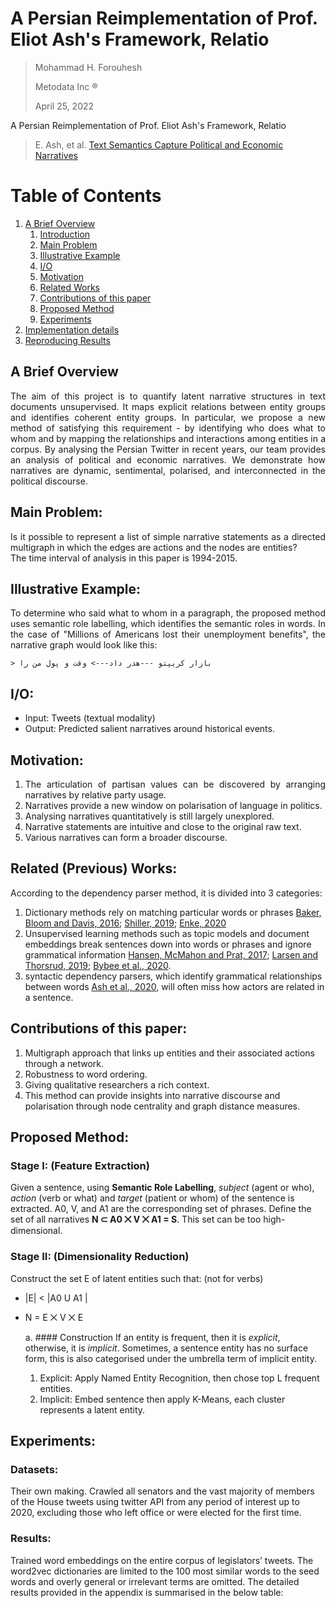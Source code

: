 # A Persian Reimplementation of Prof. Eliot Ash's Framework, Relatio
 
> Mohammad H. Forouhesh
> 
> Metodata Inc ®
> 
> April 25, 2022

A Persian Reimplementation of Prof. Eliot Ash's Framework, Relatio
> E. Ash, et al. [Text Semantics Capture Political and Economic Narratives](https://arxiv.org/abs/2108.01720)

# Table of Contents
1. [A Brief Overview](#summary)
    1. [Introduction](#tpa_intro)
    2. [Main Problem](#tpa_main)
    3. [Illustrative Example](#tpa_example)
    4. [I/O](#tpa_io)
    5. [Motivation](#tpa_motiv)
    6. [Related Works](#tpa_lit)
    7. [Contributions of this paper](#tpa_contribution)
    8. [Proposed Method](#tpa_method)
    9. [Experiments](#tpa_exp)
2. [Implementation details](#tpa_imp)
3. [Reproducing Results](#tpa_repr)

## A Brief Overview <a name="summary"></a>
  <div style="text-align: justify"> The aim of this project is to quantify latent narrative structures in text documents unsupervised. It maps explicit relations between entity groups and identifies coherent entity groups. In particular, we propose a new method of satisfying this requirement - by identifying who does what to whom and by mapping the relationships and interactions among entities in a corpus. By analysing the Persian Twitter in recent years, our team provides an analysis of political and economic narratives. We demonstrate how narratives are dynamic, sentimental, polarised, and interconnected in the political discourse. </div> 

## Main Problem: <a name="tpa_main"></a>
   <div style="text-align: justify"> Is it possible to represent a list of simple narrative statements as a directed multigraph in which the edges are actions and the nodes are entities? </div> 

   <div style="text-align: justify"> The time interval of analysis in this paper is 1994-2015.  </div>

## Illustrative Example: <a name="tpa_example"></a>
   <div style="text-align: justify"> To determine who said what to whom in a paragraph, the proposed method uses semantic role labelling, which identifies the semantic roles in words. In the case of "Millions of Americans lost their unemployment benefits", the narrative graph would look like this:  </div>
    
    > بازار کریپتو ---هدر داد---> وقت و پول من را

## I/O: <a name="tpa_io"></a>
  * Input: Tweets (textual modality)
  * Output: Predicted salient narratives around historical events.

## Motivation: <a name="tpa_motiv"></a>
1. <div style="text-align: justify"> The articulation of partisan values can be discovered by arranging narratives by relative party usage.  </div> 
2. <div style="text-align: justify"> Narratives provide a new window on polarisation of language in politics. </div>
3. <div style="text-align: justify"> Analysing narratives quantitatively is still largely unexplored. </div>
4. <div style="text-align: justify"> Narrative statements are intuitive and close to the original raw text. </div>
5. <div style="text-align: justify"> Various narratives can form a broader discourse. </div>

## Related (Previous) Works: <a name="tpa_lit"></a>
According to the dependency parser method, it is divided into 3 categories:
1. Dictionary methods rely on matching particular words or phrases [Baker, Bloom and Davis, 2016](https://academic.oup.com/qje/article/131/4/1593/2468873); [Shiller, 2019](https://press.princeton.edu/books/hardcover/9780691182292/narrative-economics); [Enke, 2020](https://www.journals.uchicago.edu/doi/abs/10.1086/708857)
2. Unsupervised learning methods such as topic models and document embeddings break sentences down into words or phrases and ignore grammatical information [Hansen, McMahon and Prat, 2017](https://academic.oup.com/qje/article-abstract/133/2/801/4582916); [Larsen and Thorsrud, 2019](https://ideas.repec.org/a/eee/econom/v210y2019i1p203-218.html); [Bybee et al., 2020](https://www.nber.org/system/files/working_papers/w26648/w26648.pdf).
3. syntactic dependency parsers, which identify grammatical relationships between words [Ash et al., 2020](https://ieeexplore.ieee.org/document/9346539/), will often miss how actors are related in a sentence.

## Contributions of this paper: <a name="tpa_contribution"></a>
1. Multigraph approach that links up entities and their associated actions through a network. 
2. Robustness to word ordering.
3. Giving qualitative researchers a rich context. 
4. This method can provide insights into narrative discourse and polarisation through node centrality and graph distance measures.

## Proposed Method: <a name="tpa_method"></a>
### Stage I: (Feature Extraction) 
Given a sentence, using **Semantic Role Labelling**, *subject* (agent or who), *action* (verb or what) and *target* (patient or whom) of the sentence is extracted. A0, V, and A1 are the corresponding set of phrases. Define the set of all narratives **N ⊂ A0 ⨉ V ⨉ A1 = S**. This set can be too high-dimensional.

### Stage II: (Dimensionality Reduction)
Construct the set E of latent entities such that: (not for verbs)
* |E| < |A0 U A1 |
* N = E ⨉ V ⨉ E

  a. #### Construction 
  If an entity is frequent, then it is *explicit*, otherwise, it is *implicit*. Sometimes, a sentence entity has no surface form, this is also categorised under the umbrella term of implicit entity.
  1. Explicit: Apply Named Entity Recognition, then chose top L frequent entities. 
  2. Implicit: Embed sentence then apply K-Means, each cluster represents a latent entity.

## Experiments: <a name="tpa_exp"></a>
### Datasets:
Their own making. Crawled all senators and the vast majority of members of the House tweets using twitter API from any period of interest up to 2020, excluding those who left office or were elected for the first time.

### Results:
Trained word embeddings on the entire corpus of legislators’ tweets. The word2vec dictionaries are limited to the 100 most similar words to the seed words and overly general or irrelevant terms are omitted. 
The detailed results provided in the appendix is summarised in the below table:
